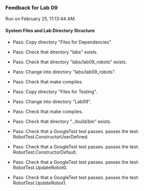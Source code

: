 ### Feedback for Lab 09

Run on February 25, 11:13:44 AM.


#### System Files and Lab Directory Structure

+ Pass: Copy directory "Files for Dependencies".



+ Pass: Check that directory "labs" exists.

+ Pass: Check that directory "labs/lab09_robots" exists.

+ Pass: Change into directory "labs/lab09_robots".

+ Pass: Check that make compiles.



+ Pass: Copy directory "Files for Testing".



+ Pass: Change into directory "Lab09".

+ Pass: Check that make compiles.



+ Pass: Check that directory "../build/bin" exists.

+ Pass: Check that a GoogleTest test passes.
    passes the test: RobotTest.ConstructorUserDefined.



+ Pass: Check that a GoogleTest test passes.
    passes the test: RobotTest.ConstructorDefault.



+ Pass: Check that a GoogleTest test passes.
    passes the test: RobotTest.UpdateRobot0.



+ Pass: Check that a GoogleTest test passes.
    passes the test: RobotTest.UpdateRobot1.



